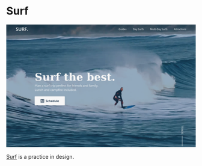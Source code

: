 # Surf

![Surf](./images/surf.png "Surf")

[Surf](https://surfsup.netlify.com) is a practice in design.
